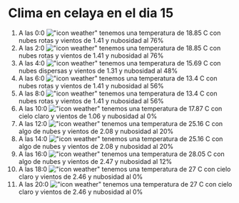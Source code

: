 # Clima en celaya en el dia 15

1. A las 0:0 !["icon weather"](http://openweathermap.org/img/w/04n.png) tenemos una temperatura de 18.85 C con nubes rotas y  vientos de 1.41 y nubosidad al 76%
1. A las 2:0 !["icon weather"](http://openweathermap.org/img/w/04n.png) tenemos una temperatura de 18.85 C con nubes rotas y  vientos de 1.41 y nubosidad al 76%
1. A las 4:0 !["icon weather"](http://openweathermap.org/img/w/03n.png) tenemos una temperatura de 15.69 C con nubes dispersas y  vientos de 1.31 y nubosidad al 48%
1. A las 6:0 !["icon weather"](http://openweathermap.org/img/w/04n.png) tenemos una temperatura de 13.4 C con nubes rotas y  vientos de 1.41 y nubosidad al 56%
1. A las 8:0 !["icon weather"](http://openweathermap.org/img/w/04d.png) tenemos una temperatura de 13.4 C con nubes rotas y  vientos de 1.41 y nubosidad al 56%
1. A las 10:0 !["icon weather"](http://openweathermap.org/img/w/01d.png) tenemos una temperatura de 17.87 C con cielo claro y  vientos de 1.06 y nubosidad al 0%
1. A las 12:0 !["icon weather"](http://openweathermap.org/img/w/02d.png) tenemos una temperatura de 25.16 C con algo de nubes y  vientos de 2.08 y nubosidad al 20%
1. A las 14:0 !["icon weather"](http://openweathermap.org/img/w/02d.png) tenemos una temperatura de 25.16 C con algo de nubes y  vientos de 2.08 y nubosidad al 20%
1. A las 16:0 !["icon weather"](http://openweathermap.org/img/w/02d.png) tenemos una temperatura de 28.05 C con algo de nubes y  vientos de 2.47 y nubosidad al 12%
1. A las 18:0 !["icon weather"](http://openweathermap.org/img/w/01d.png) tenemos una temperatura de 27 C con cielo claro y  vientos de 2.46 y nubosidad al 0%
1. A las 20:0 !["icon weather"](http://openweathermap.org/img/w/01n.png) tenemos una temperatura de 27 C con cielo claro y  vientos de 2.46 y nubosidad al 0%
